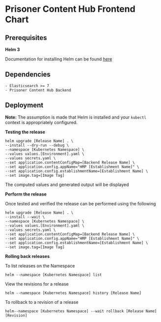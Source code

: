 # Prisoner Content Hub Frontend Chart

## Prerequisites

**Helm 3**

Documentation for installing Helm can be found [here](https://helm.sh/docs/intro/quickstart/#install-helm)

## Dependencies

```
- Elasticsearch >= 7
- Prisoner Content Hub Backend
```

## Deployment

**Note:** The assumption is made that Helm is installed and your `kubectl` context is appropriately configured.

**Testing the release**

```
helm upgrade [Release Name] . \
--install --dry-run --debug \
--namespace [Kubernetes Namespace] \
--values values.[Environment].yaml \
--values secrets.yaml \
--set application.contentConfigMap=[Backend Release Name] \
--set application.config.appName="HMP [Establishment Name]" \
--set application.config.establishmentName=[Establishment Name] \
--set image.tag=[Image Tag]
```

The computed values and generated output will be displayed

**Perform the release**

Once tested and verified the release can be performed using the following

```
helm upgrade [Release Name] . \
--install --wait \
--namespace [Kubernetes Namespace] \
--values values.[Environment].yaml \
--values secrets.yaml \
--set application.contentConfigMap=[Backend Release Name] \
--set application.config.appName="HMP [Establishment Name]" \
--set application.config.establishmentName=[Establishment Name] \
--set image.tag=[Image Tag]
```

**Rolling back releases**

To list releases on the Namespace

```
helm --namespace [Kubernetes Namespace] list
```

View the revisions for a release

```
helm --namespace [Kubernetes Namespace] history [Release Name]
```

To rollback to a revision of a release

```
helm--namespace [Kubernetes Namespace] --wait rollback [Release Name] [Revision]
```
